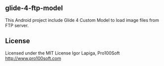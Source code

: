 ## glide-4-ftp-model

This Android project include Glide 4 Custom Model to load image files from FTP server.

## License

Licensed under the MIT License
Igor Lapiga, Pro100Soft
http://www.pro100soft.com
